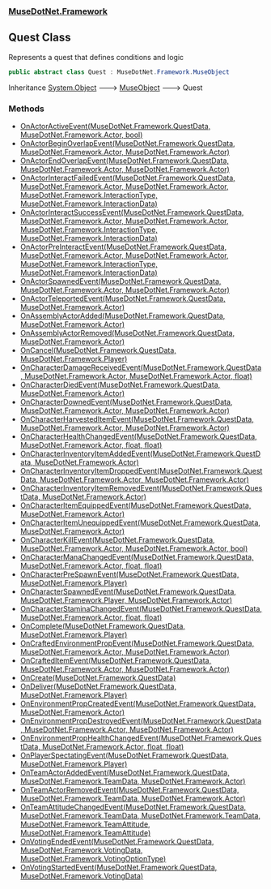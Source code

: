 ### [MuseDotNet.Framework](./MuseDotNet-Framework.md 'MuseDotNet.Framework')
## Quest Class
Represents a quest that defines conditions and logic  
```csharp
public abstract class Quest : MuseDotNet.Framework.MuseObject
```
Inheritance [System.Object](https://docs.microsoft.com/en-us/dotnet/api/System.Object 'System.Object') &#129106; [MuseObject](./MuseObject.md 'MuseDotNet.Framework.MuseObject') &#129106; Quest  
### Methods
- [OnActorActiveEvent(MuseDotNet.Framework.QuestData, MuseDotNet.Framework.Actor, bool)](./Quest-OnActorActiveEvent(QuestData_Actor_bool).md 'MuseDotNet.Framework.Quest.OnActorActiveEvent(MuseDotNet.Framework.QuestData, MuseDotNet.Framework.Actor, bool)')
- [OnActorBeginOverlapEvent(MuseDotNet.Framework.QuestData, MuseDotNet.Framework.Actor, MuseDotNet.Framework.Actor)](./Quest-OnActorBeginOverlapEvent(QuestData_Actor_Actor).md 'MuseDotNet.Framework.Quest.OnActorBeginOverlapEvent(MuseDotNet.Framework.QuestData, MuseDotNet.Framework.Actor, MuseDotNet.Framework.Actor)')
- [OnActorEndOverlapEvent(MuseDotNet.Framework.QuestData, MuseDotNet.Framework.Actor, MuseDotNet.Framework.Actor)](./Quest-OnActorEndOverlapEvent(QuestData_Actor_Actor).md 'MuseDotNet.Framework.Quest.OnActorEndOverlapEvent(MuseDotNet.Framework.QuestData, MuseDotNet.Framework.Actor, MuseDotNet.Framework.Actor)')
- [OnActorInteractFailedEvent(MuseDotNet.Framework.QuestData, MuseDotNet.Framework.Actor, MuseDotNet.Framework.Actor, MuseDotNet.Framework.InteractionType, MuseDotNet.Framework.InteractionData)](./Quest-OnActorInteractFailedEvent(QuestData_Actor_Actor_InteractionType_InteractionData).md 'MuseDotNet.Framework.Quest.OnActorInteractFailedEvent(MuseDotNet.Framework.QuestData, MuseDotNet.Framework.Actor, MuseDotNet.Framework.Actor, MuseDotNet.Framework.InteractionType, MuseDotNet.Framework.InteractionData)')
- [OnActorInteractSuccessEvent(MuseDotNet.Framework.QuestData, MuseDotNet.Framework.Actor, MuseDotNet.Framework.Actor, MuseDotNet.Framework.InteractionType, MuseDotNet.Framework.InteractionData)](./Quest-OnActorInteractSuccessEvent(QuestData_Actor_Actor_InteractionType_InteractionData).md 'MuseDotNet.Framework.Quest.OnActorInteractSuccessEvent(MuseDotNet.Framework.QuestData, MuseDotNet.Framework.Actor, MuseDotNet.Framework.Actor, MuseDotNet.Framework.InteractionType, MuseDotNet.Framework.InteractionData)')
- [OnActorPreInteractEvent(MuseDotNet.Framework.QuestData, MuseDotNet.Framework.Actor, MuseDotNet.Framework.Actor, MuseDotNet.Framework.InteractionType, MuseDotNet.Framework.InteractionData)](./Quest-OnActorPreInteractEvent(QuestData_Actor_Actor_InteractionType_InteractionData).md 'MuseDotNet.Framework.Quest.OnActorPreInteractEvent(MuseDotNet.Framework.QuestData, MuseDotNet.Framework.Actor, MuseDotNet.Framework.Actor, MuseDotNet.Framework.InteractionType, MuseDotNet.Framework.InteractionData)')
- [OnActorSpawnedEvent(MuseDotNet.Framework.QuestData, MuseDotNet.Framework.Actor, MuseDotNet.Framework.Actor)](./Quest-OnActorSpawnedEvent(QuestData_Actor_Actor).md 'MuseDotNet.Framework.Quest.OnActorSpawnedEvent(MuseDotNet.Framework.QuestData, MuseDotNet.Framework.Actor, MuseDotNet.Framework.Actor)')
- [OnActorTeleportedEvent(MuseDotNet.Framework.QuestData, MuseDotNet.Framework.Actor)](./Quest-OnActorTeleportedEvent(QuestData_Actor).md 'MuseDotNet.Framework.Quest.OnActorTeleportedEvent(MuseDotNet.Framework.QuestData, MuseDotNet.Framework.Actor)')
- [OnAssemblyActorAdded(MuseDotNet.Framework.QuestData, MuseDotNet.Framework.Actor)](./Quest-OnAssemblyActorAdded(QuestData_Actor).md 'MuseDotNet.Framework.Quest.OnAssemblyActorAdded(MuseDotNet.Framework.QuestData, MuseDotNet.Framework.Actor)')
- [OnAssemblyActorRemoved(MuseDotNet.Framework.QuestData, MuseDotNet.Framework.Actor)](./Quest-OnAssemblyActorRemoved(QuestData_Actor).md 'MuseDotNet.Framework.Quest.OnAssemblyActorRemoved(MuseDotNet.Framework.QuestData, MuseDotNet.Framework.Actor)')
- [OnCancel(MuseDotNet.Framework.QuestData, MuseDotNet.Framework.Player)](./Quest-OnCancel(QuestData_Player).md 'MuseDotNet.Framework.Quest.OnCancel(MuseDotNet.Framework.QuestData, MuseDotNet.Framework.Player)')
- [OnCharacterDamageReceivedEvent(MuseDotNet.Framework.QuestData, MuseDotNet.Framework.Actor, MuseDotNet.Framework.Actor, float)](./Quest-OnCharacterDamageReceivedEvent(QuestData_Actor_Actor_float).md 'MuseDotNet.Framework.Quest.OnCharacterDamageReceivedEvent(MuseDotNet.Framework.QuestData, MuseDotNet.Framework.Actor, MuseDotNet.Framework.Actor, float)')
- [OnCharacterDiedEvent(MuseDotNet.Framework.QuestData, MuseDotNet.Framework.Actor)](./Quest-OnCharacterDiedEvent(QuestData_Actor).md 'MuseDotNet.Framework.Quest.OnCharacterDiedEvent(MuseDotNet.Framework.QuestData, MuseDotNet.Framework.Actor)')
- [OnCharacterDownedEvent(MuseDotNet.Framework.QuestData, MuseDotNet.Framework.Actor, MuseDotNet.Framework.Actor)](./Quest-OnCharacterDownedEvent(QuestData_Actor_Actor).md 'MuseDotNet.Framework.Quest.OnCharacterDownedEvent(MuseDotNet.Framework.QuestData, MuseDotNet.Framework.Actor, MuseDotNet.Framework.Actor)')
- [OnCharacterHarvestedItemEvent(MuseDotNet.Framework.QuestData, MuseDotNet.Framework.Actor, MuseDotNet.Framework.Actor)](./Quest-OnCharacterHarvestedItemEvent(QuestData_Actor_Actor).md 'MuseDotNet.Framework.Quest.OnCharacterHarvestedItemEvent(MuseDotNet.Framework.QuestData, MuseDotNet.Framework.Actor, MuseDotNet.Framework.Actor)')
- [OnCharacterHealthChangedEvent(MuseDotNet.Framework.QuestData, MuseDotNet.Framework.Actor, float, float)](./Quest-OnCharacterHealthChangedEvent(QuestData_Actor_float_float).md 'MuseDotNet.Framework.Quest.OnCharacterHealthChangedEvent(MuseDotNet.Framework.QuestData, MuseDotNet.Framework.Actor, float, float)')
- [OnCharacterInventoryItemAddedEvent(MuseDotNet.Framework.QuestData, MuseDotNet.Framework.Actor)](./Quest-OnCharacterInventoryItemAddedEvent(QuestData_Actor).md 'MuseDotNet.Framework.Quest.OnCharacterInventoryItemAddedEvent(MuseDotNet.Framework.QuestData, MuseDotNet.Framework.Actor)')
- [OnCharacterInventoryItemDroppedEvent(MuseDotNet.Framework.QuestData, MuseDotNet.Framework.Actor, MuseDotNet.Framework.Actor)](./Quest-OnCharacterInventoryItemDroppedEvent(QuestData_Actor_Actor).md 'MuseDotNet.Framework.Quest.OnCharacterInventoryItemDroppedEvent(MuseDotNet.Framework.QuestData, MuseDotNet.Framework.Actor, MuseDotNet.Framework.Actor)')
- [OnCharacterInventoryItemRemovedEvent(MuseDotNet.Framework.QuestData, MuseDotNet.Framework.Actor)](./Quest-OnCharacterInventoryItemRemovedEvent(QuestData_Actor).md 'MuseDotNet.Framework.Quest.OnCharacterInventoryItemRemovedEvent(MuseDotNet.Framework.QuestData, MuseDotNet.Framework.Actor)')
- [OnCharacterItemEquippedEvent(MuseDotNet.Framework.QuestData, MuseDotNet.Framework.Actor)](./Quest-OnCharacterItemEquippedEvent(QuestData_Actor).md 'MuseDotNet.Framework.Quest.OnCharacterItemEquippedEvent(MuseDotNet.Framework.QuestData, MuseDotNet.Framework.Actor)')
- [OnCharacterItemUnequippedEvent(MuseDotNet.Framework.QuestData, MuseDotNet.Framework.Actor)](./Quest-OnCharacterItemUnequippedEvent(QuestData_Actor).md 'MuseDotNet.Framework.Quest.OnCharacterItemUnequippedEvent(MuseDotNet.Framework.QuestData, MuseDotNet.Framework.Actor)')
- [OnCharacterKillEvent(MuseDotNet.Framework.QuestData, MuseDotNet.Framework.Actor, MuseDotNet.Framework.Actor, bool)](./Quest-OnCharacterKillEvent(QuestData_Actor_Actor_bool).md 'MuseDotNet.Framework.Quest.OnCharacterKillEvent(MuseDotNet.Framework.QuestData, MuseDotNet.Framework.Actor, MuseDotNet.Framework.Actor, bool)')
- [OnCharacterManaChangedEvent(MuseDotNet.Framework.QuestData, MuseDotNet.Framework.Actor, float, float)](./Quest-OnCharacterManaChangedEvent(QuestData_Actor_float_float).md 'MuseDotNet.Framework.Quest.OnCharacterManaChangedEvent(MuseDotNet.Framework.QuestData, MuseDotNet.Framework.Actor, float, float)')
- [OnCharacterPreSpawnEvent(MuseDotNet.Framework.QuestData, MuseDotNet.Framework.Player)](./Quest-OnCharacterPreSpawnEvent(QuestData_Player).md 'MuseDotNet.Framework.Quest.OnCharacterPreSpawnEvent(MuseDotNet.Framework.QuestData, MuseDotNet.Framework.Player)')
- [OnCharacterSpawnedEvent(MuseDotNet.Framework.QuestData, MuseDotNet.Framework.Player, MuseDotNet.Framework.Actor)](./Quest-OnCharacterSpawnedEvent(QuestData_Player_Actor).md 'MuseDotNet.Framework.Quest.OnCharacterSpawnedEvent(MuseDotNet.Framework.QuestData, MuseDotNet.Framework.Player, MuseDotNet.Framework.Actor)')
- [OnCharacterStaminaChangedEvent(MuseDotNet.Framework.QuestData, MuseDotNet.Framework.Actor, float, float)](./Quest-OnCharacterStaminaChangedEvent(QuestData_Actor_float_float).md 'MuseDotNet.Framework.Quest.OnCharacterStaminaChangedEvent(MuseDotNet.Framework.QuestData, MuseDotNet.Framework.Actor, float, float)')
- [OnComplete(MuseDotNet.Framework.QuestData, MuseDotNet.Framework.Player)](./Quest-OnComplete(QuestData_Player).md 'MuseDotNet.Framework.Quest.OnComplete(MuseDotNet.Framework.QuestData, MuseDotNet.Framework.Player)')
- [OnCraftedEnvironmentPropEvent(MuseDotNet.Framework.QuestData, MuseDotNet.Framework.Actor, MuseDotNet.Framework.Actor)](./Quest-OnCraftedEnvironmentPropEvent(QuestData_Actor_Actor).md 'MuseDotNet.Framework.Quest.OnCraftedEnvironmentPropEvent(MuseDotNet.Framework.QuestData, MuseDotNet.Framework.Actor, MuseDotNet.Framework.Actor)')
- [OnCraftedItemEvent(MuseDotNet.Framework.QuestData, MuseDotNet.Framework.Actor, MuseDotNet.Framework.Actor)](./Quest-OnCraftedItemEvent(QuestData_Actor_Actor).md 'MuseDotNet.Framework.Quest.OnCraftedItemEvent(MuseDotNet.Framework.QuestData, MuseDotNet.Framework.Actor, MuseDotNet.Framework.Actor)')
- [OnCreate(MuseDotNet.Framework.QuestData)](./Quest-OnCreate(QuestData).md 'MuseDotNet.Framework.Quest.OnCreate(MuseDotNet.Framework.QuestData)')
- [OnDeliver(MuseDotNet.Framework.QuestData, MuseDotNet.Framework.Player)](./Quest-OnDeliver(QuestData_Player).md 'MuseDotNet.Framework.Quest.OnDeliver(MuseDotNet.Framework.QuestData, MuseDotNet.Framework.Player)')
- [OnEnvironmentPropCreatedEvent(MuseDotNet.Framework.QuestData, MuseDotNet.Framework.Actor)](./Quest-OnEnvironmentPropCreatedEvent(QuestData_Actor).md 'MuseDotNet.Framework.Quest.OnEnvironmentPropCreatedEvent(MuseDotNet.Framework.QuestData, MuseDotNet.Framework.Actor)')
- [OnEnvironmentPropDestroyedEvent(MuseDotNet.Framework.QuestData, MuseDotNet.Framework.Actor, MuseDotNet.Framework.Actor)](./Quest-OnEnvironmentPropDestroyedEvent(QuestData_Actor_Actor).md 'MuseDotNet.Framework.Quest.OnEnvironmentPropDestroyedEvent(MuseDotNet.Framework.QuestData, MuseDotNet.Framework.Actor, MuseDotNet.Framework.Actor)')
- [OnEnvironmentPropHealthChangedEvent(MuseDotNet.Framework.QuestData, MuseDotNet.Framework.Actor, float, float)](./Quest-OnEnvironmentPropHealthChangedEvent(QuestData_Actor_float_float).md 'MuseDotNet.Framework.Quest.OnEnvironmentPropHealthChangedEvent(MuseDotNet.Framework.QuestData, MuseDotNet.Framework.Actor, float, float)')
- [OnPlayerSpectatingEvent(MuseDotNet.Framework.QuestData, MuseDotNet.Framework.Player)](./Quest-OnPlayerSpectatingEvent(QuestData_Player).md 'MuseDotNet.Framework.Quest.OnPlayerSpectatingEvent(MuseDotNet.Framework.QuestData, MuseDotNet.Framework.Player)')
- [OnTeamActorAddedEvent(MuseDotNet.Framework.QuestData, MuseDotNet.Framework.TeamData, MuseDotNet.Framework.Actor)](./Quest-OnTeamActorAddedEvent(QuestData_TeamData_Actor).md 'MuseDotNet.Framework.Quest.OnTeamActorAddedEvent(MuseDotNet.Framework.QuestData, MuseDotNet.Framework.TeamData, MuseDotNet.Framework.Actor)')
- [OnTeamActorRemovedEvent(MuseDotNet.Framework.QuestData, MuseDotNet.Framework.TeamData, MuseDotNet.Framework.Actor)](./Quest-OnTeamActorRemovedEvent(QuestData_TeamData_Actor).md 'MuseDotNet.Framework.Quest.OnTeamActorRemovedEvent(MuseDotNet.Framework.QuestData, MuseDotNet.Framework.TeamData, MuseDotNet.Framework.Actor)')
- [OnTeamAttitudeChangedEvent(MuseDotNet.Framework.QuestData, MuseDotNet.Framework.TeamData, MuseDotNet.Framework.TeamData, MuseDotNet.Framework.TeamAttitude, MuseDotNet.Framework.TeamAttitude)](./Quest-OnTeamAttitudeChangedEvent(QuestData_TeamData_TeamData_TeamAttitude_TeamAttitude).md 'MuseDotNet.Framework.Quest.OnTeamAttitudeChangedEvent(MuseDotNet.Framework.QuestData, MuseDotNet.Framework.TeamData, MuseDotNet.Framework.TeamData, MuseDotNet.Framework.TeamAttitude, MuseDotNet.Framework.TeamAttitude)')
- [OnVotingEndedEvent(MuseDotNet.Framework.QuestData, MuseDotNet.Framework.VotingData, MuseDotNet.Framework.VotingOptionType)](./Quest-OnVotingEndedEvent(QuestData_VotingData_VotingOptionType).md 'MuseDotNet.Framework.Quest.OnVotingEndedEvent(MuseDotNet.Framework.QuestData, MuseDotNet.Framework.VotingData, MuseDotNet.Framework.VotingOptionType)')
- [OnVotingStartedEvent(MuseDotNet.Framework.QuestData, MuseDotNet.Framework.VotingData)](./Quest-OnVotingStartedEvent(QuestData_VotingData).md 'MuseDotNet.Framework.Quest.OnVotingStartedEvent(MuseDotNet.Framework.QuestData, MuseDotNet.Framework.VotingData)')
